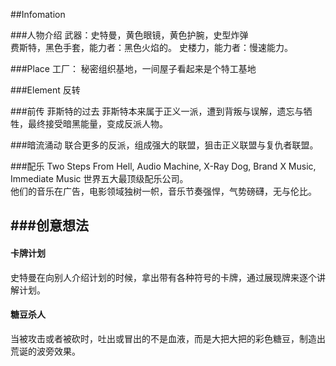 ##Infomation

###人物介绍
武器：史特曼，黄色眼镜，黄色护腕，史型炸弹  
费斯特，黑色手套，能力者：黑色火焰的。
史楼力，能力者：慢速能力。

###Place
工厂： 秘密组织基地，一间屋子看起来是个特工基地

###Element
反转

###前传 菲斯特的过去
菲斯特本来属于正义一派，遭到背叛与误解，遗忘与牺牲，最终接受暗黑能量，变成反派人物。

###暗流涌动
联合更多的反派，组成强大的联盟，狙击正义联盟与复仇者联盟。

###配乐
Two Steps From Hell, Audio Machine, X-Ray Dog, Brand X Music, Immediate Music 世界五大最顶级配乐公司。  
他们的音乐在广告，电影领域独树一帜，音乐节奏强悍，气势磅礴，无与伦比。

###创意想法
-------------
#### 卡牌计划
史特曼在向别人介绍计划的时候，拿出带有各种符号的卡牌，通过展现牌来逐个讲解计划。

#### 糖豆杀人
当被攻击或者被砍时，吐出或冒出的不是血液，而是大把大把的彩色糖豆，制造出荒诞的波旁效果。

